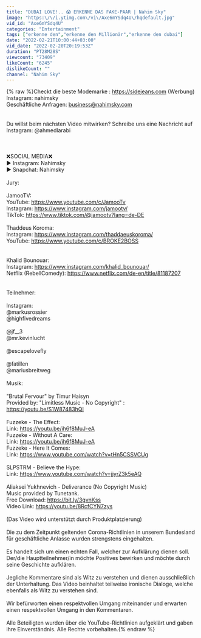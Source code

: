 ```yaml
---
title: "DUBAI LOVE!.. 😱 ERKENNE DAS FAKE-PAAR | Nahim Sky"
image: "https:\/\/i.ytimg.com\/vi\/Axe6mYSdq4U\/hqdefault.jpg"
vid_id: "Axe6mYSdq4U"
categories: "Entertainment"
tags: ["erkenne den","erkenne den Millionär","erkenne den dubai"]
date: "2022-02-21T10:00:44+03:00"
vid_date: "2022-02-20T20:19:53Z"
duration: "PT28M28S"
viewcount: "73409"
likeCount: "6245"
dislikeCount: ""
channel: "Nahim Sky"
---
```

{% raw %}Checkt die beste Modemarke : <a rel="nofollow" target="blank" href="https://sidejeans.com">https://sidejeans.com</a> (Werbung)<br />Instagram: nahimsky<br />Geschäftliche Anfragen: business@nahimsky.com <br /><br /><br />Du willst beim nächsten Video mitwirken? Schreibe uns eine Nachricht auf Instagram: @ahmedlarabi <br /><br /><br /><br />❌SOCIAL MEDIA❌<br />► Instagram: Nahimsky<br />► Snapchat: Nahimsky<br /><br />Jury:<br /><br />JamooTV:<br />YouTube: <a rel="nofollow" target="blank" href="https://www.youtube.com/c/JamooTv">https://www.youtube.com/c/JamooTv</a><br />Instagram: <a rel="nofollow" target="blank" href="https://www.instagram.com/jamootv/">https://www.instagram.com/jamootv/</a><br />TikTok: <a rel="nofollow" target="blank" href="https://www.tiktok.com/@jamootv?lang=de-DE">https://www.tiktok.com/@jamootv?lang=de-DE</a><br /><br />Thaddeus Koroma:<br />Instagram: <a rel="nofollow" target="blank" href="https://www.instagram.com/thaddaeuskoroma/">https://www.instagram.com/thaddaeuskoroma/</a><br />YouTube: <a rel="nofollow" target="blank" href="https://www.youtube.com/c/BROKE2BOSS">https://www.youtube.com/c/BROKE2BOSS</a><br /><br /><br />Khalid Bounouar:<br />Instagram: <a rel="nofollow" target="blank" href="https://www.instagram.com/khalid_bounouar/">https://www.instagram.com/khalid_bounouar/</a><br />Netflix (RebellComedy): <a rel="nofollow" target="blank" href="https://www.netflix.com/de-en/title/81187207">https://www.netflix.com/de-en/title/81187207</a><br /><br /><br />Teilnehmer:<br /><br />Instagram:<br />@markusrossier<br />@highfivedreams<br /><br />@jf__3<br />@mr.kevinlucht<br /><br />@escapelovefly<br /><br />@fatillen<br />@mariusbreitweg<br /><br />Musik:<br /><br />&quot;Brutal Fervour&quot; by Timur Haisyn<br />Provided by: &quot;Limitless Music - No Copyright&quot; : <a rel="nofollow" target="blank" href="https://youtu.be/S1W87483hQI">https://youtu.be/S1W87483hQI</a><br /><br />Fuzzeke - The Effect:<br />Link: <a rel="nofollow" target="blank" href="https://youtu.be/ih6f8MuJ-eA">https://youtu.be/ih6f8MuJ-eA</a><br />Fuzzeke - Without A Care:<br />Link: <a rel="nofollow" target="blank" href="https://youtu.be/ih6f8MuJ-eA">https://youtu.be/ih6f8MuJ-eA</a><br />Fuzzeke -  Here It Comes:<br />Link: <a rel="nofollow" target="blank" href="https://www.youtube.com/watch?v=tHn5CSSVCUg">https://www.youtube.com/watch?v=tHn5CSSVCUg</a><br /><br />SLPSTRM - Believe the Hype:<br />Link: <a rel="nofollow" target="blank" href="https://www.youtube.com/watch?v=jjyrZ3k5eAQ">https://www.youtube.com/watch?v=jjyrZ3k5eAQ</a><br /><br />Aliaksei Yukhnevich - Deliverance (No Copyright Music)<br />Music provided by Tunetank.<br />Free Download: <a rel="nofollow" target="blank" href="https://bit.ly/3gvnKss">https://bit.ly/3gvnKss</a><br />Video Link: <a rel="nofollow" target="blank" href="https://youtu.be/8RcfCYN7zys">https://youtu.be/8RcfCYN7zys</a><br /><br />(Das Video wird unterstützt durch Produktplatzierung) <br /><br />Die zu dem Zeitpunkt geltenden Corona-Richtlinien in unserem Bundesland für geschäftliche Anlasse wurden strengstens eingehalten. <br /><br />Es handelt sich um einen echten Fall, welcher zur Aufklärung dienen soll. Der/die Hauptteilnehmer/in möchte Positives bewirken und möchte durch seine Geschichte aufklären. <br /><br />Jegliche Kommentare sind als Witz zu verstehen und dienen ausschließlich<br />der Unterhaltung. Das Video beinhaltet teilweise ironische Dialoge, welche ebenfalls als Witz zu verstehen sind. <br /><br />Wir befürworten einen respektvollen Umgang miteinander und erwarten einen respektvollen Umgang in den Kommentaren. <br /><br />Alle Beteiligten wurden über die YouTube-Richtlinien aufgeklärt und gaben ihre Einverständnis. Alle Rechte vorbehalten.{% endraw %}

